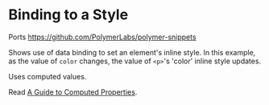 # Binding to a Style

Ports https://github.com/PolymerLabs/polymer-snippets

Shows use of data binding to set an element's inline style.
In this example, as the value of `color` changes,
the value of `<p>`'s 'color' inline style updates.

Uses computed values.

Read
[A Guide to Computed Properties](https://www.polymer-project.org/1.0/docs/devguide/properties.html#computed-properties).
